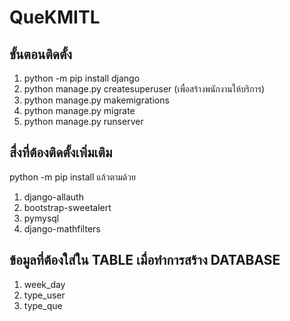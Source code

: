 # QueKMITL
## ขั้นตอนติดตั้ง
1. python -m pip install django <br>
2. python manage.py createsuperuser  (เพื่อสร้างพนักงานให้บริการ)<br>
3. python manage.py makemigrations <br>
4. python manage.py migrate <br>
5. python manage.py runserver <br>

## สื่งที่ต้องติดตั้งเพิ่มเติม
python -m pip install แล้วตามด้วย <br>

1. django-allauth <br>
2. bootstrap-sweetalert <br>
3. pymysql <br>
4. django-mathfilters <br>

## ข้อมูลที่ต้องใส่ใน TABLE เมื่อทำการสร้าง DATABASE
1. week_day <br>
2. type_user <br>
3. type_que <br>